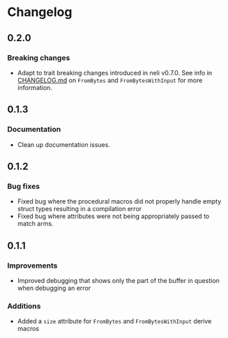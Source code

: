 # Changelog

## 0.2.0
### Breaking changes
* Adapt to trait breaking changes introduced in neli v0.7.0. See info in
[CHANGELOG.md](CHANGELOG.md) on `FromBytes` and `FromBytesWithInput` for more
information.

## 0.1.3
### Documentation
* Clean up documentation issues.

## 0.1.2
### Bug fixes
* Fixed bug where the procedural macros did not properly handle empty struct types
resulting in a compilation error
* Fixed bug where attributes were not being appropriately passed to match arms.

## 0.1.1
### Improvements
* Improved debugging that shows only the part of the buffer in question when debugging
an error

### Additions
* Added a `size` attribute for `FromBytes` and `FromBytesWithInput` derive macros
